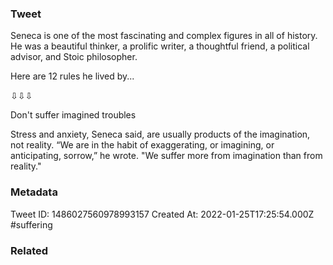 ### Tweet
Seneca is one of the most fascinating and complex figures in all of history. He was a beautiful thinker, a prolific writer, a thoughtful friend, a political advisor, and Stoic philosopher.

Here are 12 rules he lived by...

⇩⇩⇩

Don't suffer imagined troubles

Stress and anxiety, Seneca said, are usually products of the imagination, not reality. “We are in the habit of exaggerating, or imagining, or anticipating, sorrow,” he wrote. "We suffer more from imagination than from reality."

### Metadata
Tweet ID: 1486027560978993157
Created At: 2022-01-25T17:25:54.000Z
#suffering

### Related

